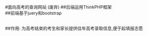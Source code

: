 #面向高考的查询网站 (废弃)
##后端运用ThinkPHP框架
<br>
##前端基于juery和bootstrap

<br>
##作用: 为高考结束的考生和家长提供往年高考录取信息,便于起填报志愿
